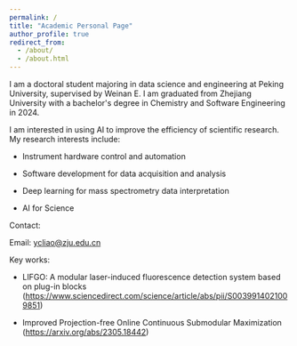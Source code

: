 ```yaml
---
permalink: /
title: "Academic Personal Page"
author_profile: true
redirect_from: 
  - /about/
  - /about.html
---
```


I am a doctoral student majoring in data science and engineering at Peking University, supervised by Weinan E. I am graduated from Zhejiang University with a bachelor's degree in Chemistry and Software Engineering in 2024.

I am interested in using AI to improve the efficiency of scientific research. My research interests include:

-  Instrument hardware control and automation

- Software development for data acquisition and analysis

- Deep learning for mass spectrometry data interpretation

- AI for Science

Contact:

Email: ycliao@zju.edu.cn

Key works: 

- LIFGO: A modular laser-induced fluorescence detection system based on plug-in blocks (https://www.sciencedirect.com/science/article/abs/pii/S0039914021009851)

- Improved Projection-free Online Continuous Submodular Maximization (https://arxiv.org/abs/2305.18442)

